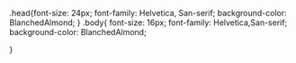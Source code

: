 .head{font-size: 24px;
	font-family: Helvetica, San-serif;
	background-color: BlanchedAlmond;
	}
.body{
	font-size: 16px;
	font-family: Helvetica,San-serif;
	background-color: BlanchedAlmond;
	
}

	
